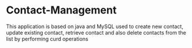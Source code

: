 # Contact-Management
This application is based on java and MySQL used to create new contact, update existing contact, retrieve contact and also delete contacts from the list by performing curd operations 
